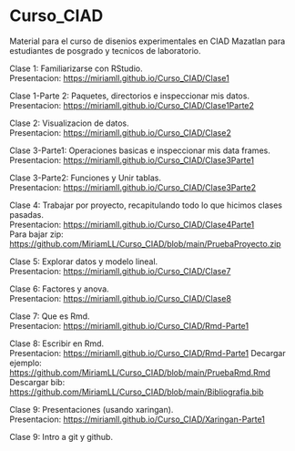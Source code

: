# Curso_CIAD

Material para el curso de disenios experimentales en CIAD Mazatlan para estudiantes de posgrado y tecnicos de laboratorio.

Clase 1: Familiarizarse con RStudio.  
Presentacion: https://miriamll.github.io/Curso_CIAD/Clase1

Clase 1-Parte 2: Paquetes, directorios e inspeccionar mis datos.  
Presentacion: https://miriamll.github.io/Curso_CIAD/Clase1Parte2

Clase 2: Visualizacion de datos.  
Presentacion: https://miriamll.github.io/Curso_CIAD/Clase2

Clase 3-Parte1: Operaciones basicas e inspeccionar mis data frames.  
Presentacion: https://miriamll.github.io/Curso_CIAD/Clase3Parte1

Clase 3-Parte2: Funciones y Unir tablas.  
Presentacion: https://miriamll.github.io/Curso_CIAD/Clase3Parte2

Clase 4: Trabajar por proyecto, recapitulando todo lo que hicimos clases pasadas.  
Presentacion: https://miriamll.github.io/Curso_CIAD/Clase4Parte1  
Para bajar zip: https://github.com/MiriamLL/Curso_CIAD/blob/main/PruebaProyecto.zip  

Clase 5: Explorar datos y modelo lineal.  
Presentacion: https://miriamll.github.io/Curso_CIAD/Clase7

Clase 6: Factores y anova.  
Presentacion: https://miriamll.github.io/Curso_CIAD/Clase8

Clase 7: Que es Rmd.  
Presentacion: https://miriamll.github.io/Curso_CIAD/Rmd-Parte1 

Clase 8: Escribir en Rmd.  
Presentacion: https://miriamll.github.io/Curso_CIAD/Rmd-Parte1 
Decargar ejemplo: https://github.com/MiriamLL/Curso_CIAD/blob/main/PruebaRmd.Rmd  
Descargar bib: https://github.com/MiriamLL/Curso_CIAD/blob/main/Bibliografia.bib  

Clase 9: Presentaciones (usando xaringan).  
Presentacion: https://miriamll.github.io/Curso_CIAD/Xaringan-Parte1  

Clase 9: Intro a git y github.  

